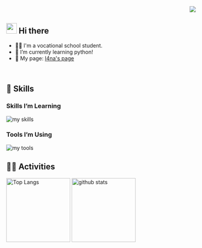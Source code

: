 <!-- 1. GitHub usernameを変更 -->
<div align="right">
  <img src="https://komarev.com/ghpvc/?username=tagra-git" />
</div>


<!-- 2. プロフィールや連絡先を変更 -->
## <img src="https://media.giphy.com/media/hvRJCLFzcasrR4ia7z/giphy.gif" width="28"> Hi there

- 🧑‍💻 I'm a vocational school student.
- 🌱 I’m currently learning python!
- 🌟 My page: [l4na's page](https://www.l4na.com/index.html)
<!-- - 📫 How to reach me: [Twitter - @username](https://twitter.com/username) -->
<br>


<!-- 3. 好きな技術スタックに変更 -->
<!-- ライトモート：theme=light, ダークモート：theme=dark -->
<!-- アイコンの選択肢一覧：https://arc.net/l/quote/zizyykfh -->
## 🌱 Skills
### Skills I’m Learning
<img alt="my skills" src="https://skillicons.dev/icons?theme=light&perline=7&i=html,css,js,nodejs,python,linux,ubuntu,redhat,kali,mysql,aws" />

### Tools I’m Using
<img alt="my tools" src="https://skillicons.dev/icons?theme=light&perline=7&i=discord,github,cloudflare,notion,obsidian,vscode,misskey" />
<br>


<!-- 4. GitHub usernameを変更, 2箇所 -->
<!-- ライトモート：theme=light, ダークモート：theme=vue-dark  -->
## 🏃‍♀️ Activities
<div align="left"> 
  <img alt="Top Langs" height="170px" src="https://github-readme-stats.vercel.app/api?username=l4na-git&theme=light&layout=compact" />
  <img alt="github stats" height="170px" src="https://github-readme-stats.vercel.app/api/top-langs/?username=l4na-git&theme=light&layout=compact" />
</div>


<!--
This repository is a ✨ _special_ ✨ repository because its `README.md` (this file) appears on your GitHub profile.

Here are some ideas to get you started:

- 🔭 I’m currently working on ...
- 🌱 I’m currently learning ...
- 👯 I’m looking to collaborate on ...
- 🤔 I’m looking for help with ...
- 💬 Ask me about ...
- 📫 How to reach me: ...
- 😄 Pronouns: ...
- ⚡ Fun fact: ...
-->

